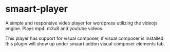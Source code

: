 # smaart-player

A simple and responsive video player for wordpress utilizing the videojs engine. Plays mp4, m3u8 and youtube videos. 

This player has support for visual composer, if visual composer is installed this plugin will show up under smaart addon visual composer elements tab.
